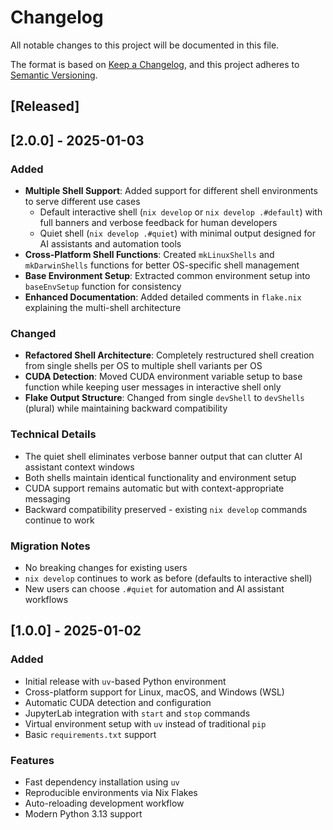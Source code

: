 # Changelog

All notable changes to this project will be documented in this file.

The format is based on [Keep a Changelog](https://keepachangelog.com/en/1.0.0/),
and this project adheres to [Semantic Versioning](https://semver.org/spec/v2.0.0.html).

## [Released]

## [2.0.0] - 2025-01-03

### Added
- **Multiple Shell Support**: Added support for different shell environments to serve different use cases
  - Default interactive shell (`nix develop` or `nix develop .#default`) with full banners and verbose feedback for human developers
  - Quiet shell (`nix develop .#quiet`) with minimal output designed for AI assistants and automation tools
- **Cross-Platform Shell Functions**: Created `mkLinuxShells` and `mkDarwinShells` functions for better OS-specific shell management
- **Base Environment Setup**: Extracted common environment setup into `baseEnvSetup` function for consistency
- **Enhanced Documentation**: Added detailed comments in `flake.nix` explaining the multi-shell architecture

### Changed
- **Refactored Shell Architecture**: Completely restructured shell creation from single shells per OS to multiple shell variants per OS
- **CUDA Detection**: Moved CUDA environment variable setup to base function while keeping user messages in interactive shell only
- **Flake Output Structure**: Changed from single `devShell` to `devShells` (plural) while maintaining backward compatibility

### Technical Details
- The quiet shell eliminates verbose banner output that can clutter AI assistant context windows
- Both shells maintain identical functionality and environment setup
- CUDA support remains automatic but with context-appropriate messaging
- Backward compatibility preserved - existing `nix develop` commands continue to work

### Migration Notes
- No breaking changes for existing users
- `nix develop` continues to work as before (defaults to interactive shell)
- New users can choose `.#quiet` for automation and AI assistant workflows

## [1.0.0] - 2025-01-02

### Added
- Initial release with `uv`-based Python environment
- Cross-platform support for Linux, macOS, and Windows (WSL)
- Automatic CUDA detection and configuration
- JupyterLab integration with `start` and `stop` commands
- Virtual environment setup with `uv` instead of traditional `pip`
- Basic `requirements.txt` support

### Features
- Fast dependency installation using `uv`
- Reproducible environments via Nix Flakes
- Auto-reloading development workflow
- Modern Python 3.13 support 
